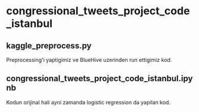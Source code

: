 # congressional_tweets_project_code_istanbul

## kaggle_preprocess.py
Preprocessing'i yaptigimiz ve BlueHive uzerinden run ettigimiz kod.

## congressional_tweets_project_code_istanbul.ipynb
Kodun orijinal hali ayni zamanda logistic regression da yapilan kod.
